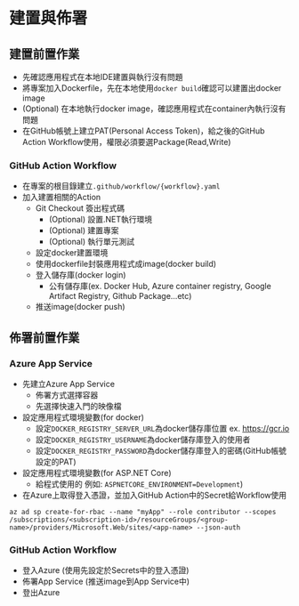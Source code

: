 # 建置與佈署

## 建置前置作業 
- 先確認應用程式在本地IDE建置與執行沒有問題
- 將專案加入Dockerfile，先在本地使用`docker build`確認可以建置出docker image
- (Optional) 在本地執行docker image，確認應用程式在container內執行沒有問題
- 在GitHub帳號上建立PAT(Personal Access Token)，給之後的GitHub Action Workflow使用，權限必須要選Package(Read,Write)

### GitHub Action Workflow
- 在專案的根目錄建立`.github/workflow/{workflow}.yaml`
- 加入建置相關的Action
    - Git Checkout 簽出程式碼
        - (Optional) 設置.NET執行環境
        - (Optional) 建置專案
        - (Optional) 執行單元測試
    - 設定docker建置環境
    - 使用dockerfile封裝應用程式成image(docker build)
    - 登入儲存庫(docker login)
        - 公有儲存庫(ex. Docker Hub, Azure container registry, Google Artifact Registry, Github Package...etc)
    - 推送image(docker push)

## 佈署前置作業
### Azure App Service
- 先建立Azure App Service
    - 佈署方式選擇容器
    - 先選擇快速入門的映像檔
- 設定應用程式環境變數(for docker)
    - 設定`DOCKER_REGISTRY_SERVER_URL`為docker儲存庫位置 ex. https://gcr.io
    - 設定`DOCKER_REGISTRY_USERNAME`為docker儲存庫登入的使用者
    - 設定`DOCKER_REGISTRY_PASSWORD`為docker儲存庫登入的密碼(GitHub帳號設定的PAT)
- 設定應用程式環境變數(for ASP.NET Core)
    - 給程式使用的 例如: `ASPNETCORE_ENVIRONMENT=Development`)
- 在Azure上取得登入憑證，並加入GitHub Action中的Secret給Workflow使用
```
az ad sp create-for-rbac --name "myApp" --role contributor --scopes /subscriptions/<subscription-id>/resourceGroups/<group-name>/providers/Microsoft.Web/sites/<app-name> --json-auth
```


### GitHub Action Workflow
- 登入Azure (使用先設定於Secrets中的登入憑證)
- 佈署App Service (推送image到App Service中)
- 登出Azure
